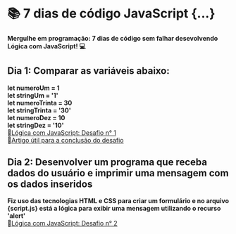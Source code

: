 # 📚 7 dias de código JavaScript {...}
#### Mergulhe em programação: 7 dias de código sem falhar desevolvendo Lógica com JavaScript! 💻<br> 
## Dia 1: Comparar as variáveis abaixo:<br>
**let numeroUm = 1 <br>
let stringUm = '1' <br>
let numeroTrinta = 30 <br>
let stringTrinta = '30' <br>
let numeroDez = 10 <br>
let stringDez = '10' <br>**
📍[Lógica com JavaScript: Desafio n° 1](./desafio1/day1.js) <br>
📍[Artigo útil para a conclusão do desafio](https://www.alura.com.br/artigos/operadores-matematicos-em-javascript?gclid=Cj0KCQiA_8OPBhDtARIsAKQu0gYUqZqgonpXyEP1_hpUl58wYAk_P3Ze4VWrxo9ftkFW9CLYOMyjO1caAlrzEALw_wcB&utm_medium=email&_hsenc=p2ANqtz-9b6ycXq8f2O0ziXCAyMK2XTB13hnSQ4A3wqnJ6cUV90WajZqE1xc3NUCAwYGy0FYkfuB7R0xLyfEzJAPs4b25nXRJuhig8B38EK8vppyoMs5_-0xU&_hsmi=231357727&utm_content=231357727&utm_source=hs_automation)

## Dia 2: Desenvolver um programa que receba dados do usuário e imprimir uma mensagem com os dados inseridos<br>
**Fiz uso das tecnologias HTML e CSS para criar um formulário e no arquivo {script.js} está a lógica para exibir uma mensagem utilizando o recurso 'alert'**<br>
📍[Lógica com JavaScript: Desafio n° 2](./desafio2/script.js)


